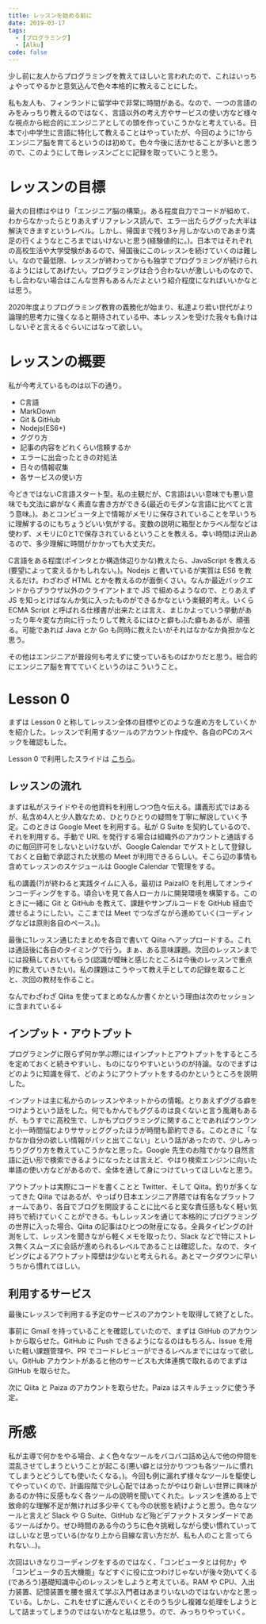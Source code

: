 ```yaml
---
title: レッスンを始める前に
date: 2019-03-17
tags:
  - [プログラミング]
  - [Alku]
code: false
---
```

少し前に友人からプログラミングを教えてほしいと言われたので、これはいっちょやってやるかと意気込んで色々本格的に教えることにした。

私も友人も、フィンランドに留学中で非常に時間がある。なので、一つの言語のみをみっちり教えるのではなく、言語以外の考え方やサービスの使い方など様々な視点から総合的にエンジニアとしての頭を作っていこうかなと考えている。日本で小中学生に言語に特化して教えることはやっていたが、今回のように1からエンジニア脳を育てるというのは初めて。色々今後に活かせることが多いと思うので、このようにして毎レッスンごとに記録を取っていこうと思う。

# レッスンの目標
最大の目標はやはり「エンジニア脳の構築」。ある程度自力でコードが組めて、わからなかったらとりあえずリファレンス読んで、エラー出たらググった大半は解決できますというレベル。しかし、帰国まで残り3ヶ月しかないのであまり満足の行くようなところまではいけないと思う(経験値的に。)。日本ではそれぞれの高校生活や大学受験があるので、帰国後にこのレッスンを続けていくのは難しい。なので最低限、レッスンが終わってからも独学でプログラミングが続けられるようにはしてあげたい。プログラミングは合う合わないが激しいものなので、もし合わない場合はこんな世界もあるんだよという紹介程度になればいいかなとは思う。

2020年度よりプログラミング教育の義務化が始まり、私達より若い世代がより論理的思考力に強くなると期待されている中、本レッスンを受けた我々も負けはしないぞと言えるぐらいにはなって欲しい。

# レッスンの概要
私が今考えているものは以下の通り。

- C言語
- MarkDown
- Git & GitHub
- Nodejs(ES6+)
- ググり方
- 記事の内容をどれくらい信頼するか
- エラーに出会ったときの対処法
- 日々の情報収集
- 各サービスの使い方

今どきではないC言語スタート型。私の主観だが、C言語はいい意味でも悪い意味でも文法に癖がなく素直な書き方ができる(最近のモダンな言語に比べてと言う意味。)。あとコンピュータ上で情報がメモリに保存されていることを早いうちに理解するのにもちょうどいい気がする。変数の説明に箱型とかラベル型などは使わず、メモリに0と1で保存されているということを教える。幸い時間は沢山あるので、多少理解に時間がかかっても大丈夫だ。

C言語をある程度(ポインタとか構造体辺りかな)教えたら、JavaScript を教える(要望によって変えるかもしれない。)。Nodejs と書いているが実質は ES6 を教えるだけ。わざわざ HTML とかを教えるのが面倒くさい。なんか最近バックエンドからブラウザ以外のクライアントまで JS で組めるようなので、とりあえず JS を知っとけばなんか気に入ったものができるかなという楽観的考え。いくら ECMA Script と呼ばれる仕様書が出来たとは言え、まじかよっていう挙動があったり年々変な方向に行ったりして教えるにはひと癖もふた癖もあるが、頑張る。可能であれば Java とか Go も同時に教えたいがそれはなかなか負担かなと思う。

その他はエンジニアが普段何も考えずに使っているものばかりだと思う。総合的にエンジニア脳を育てていくというのはこういうこと。

# Lesson 0
まずは Lesson 0 と称してレッスン全体の目標やどのような進め方をしていくかを紹介した。レッスンで利用するツールのアカウント作成や、各自のPCのスペックを確認もした。

Lesson 0 で利用したスライドは [こちら](https://speakerdeck.com/oldbigbuddha/lesson-0-retusunwoshi-meruqian-ni)。

## レッスンの流れ
まずは私がスライドやその他資料を利用しつつ色々伝える。講義形式ではあるが、私含め4人と少人数なため、ひとりひとりの疑問を丁寧に解説していく予定。このときは Google Meet を利用する。私が G Suite を契約しているので、それを利用する。手動で URL を発行する場合は組織外のアカウントと通話するのに毎回許可をしないといけないが、Google Calendar でゲストとして登録しておくと自動で承認された状態の Meet が利用できるらしい。そこら辺の事情も含めてレッスンのスケジュールは Google Calendar で管理をする。

私の講義(?)が終わると実践タイムに入る。最初は PaizaIO を利用してオンラインコーディングをする。頃合いを見て各人ローカルに開発環境を構築する。このときに一緒に Git と GitHub を教えて、課題やサンプルコードを GitHub 経由で渡せるようにしたい。ここまでは Meet でつなぎながら進めていく(コーディングなどは原則各自のペース。)。

最後に1レッスン通じたまとめを各自で書いて Qiita へアップロードする。これは通話後に各自のタイミングで行う。まぁ、ある意味課題。次回のレッスンまでには投稿しておいてもらう(認識が曖昧と感じたところは今後のレッスンで重点的に教えていきたい)。私の課題はこうやって教え手としての記録を取ることと、次回の教材を作ること。

なんでわざわざ Qiita を使ってまとめなんか書くかという理由は次のセッションに含まれている↓

## インプット・アウトプット
プログラミングに限らず何か学ぶ際にはインプットとアウトプットをするところを定めておくと続きやすいし、ものになりやすいというのが持論。なのでまずはどのように知識を得て、どのようにアウトプットをするのかというところを説明した。

インプットは主に私からのレッスンやネットからの情報。とりあえずググる癖をつけようという話をした。何でもかんでもググるのは良くないと言う風潮もあるが、もうすでに高校生で、しかもプログラミングに関することであればウンウンと小一時間悩むよりササッとググったほうが時間も節約できる。このときに「なかなか自分の欲しい情報がパッと出てこない」という話があったので、少しみっちりググり方を教えていこうかなと思った。Google 先生のお陰でかなり自然言語に近い形で検索できるようになったとは言えど、やはり検索エンジンに向いた単語の使い方などがあるので、全体を通して身につけていってほしいなと思う。

アウトプットは実際にコードを書くことと Twitter、そして Qiita。釣りが多くなってきた Qiita ではあるが、やっぱり日本エンジニア界隈では有名なプラットフォームであり、各自でブログを開設することに比べると変な責任感もなく軽い気持ちで続けていくことができる。もしレッスンを通じて本格的にプログラミングの世界に入った場合、Qiita の記事はひとつの財産になる。全員タイピングの計測をして、レッスンを聞きながら軽くメモを取ったり、Slack などで特にストレス無くスムーズに会話が進められるレベルであることは確認した。なので、タイピングによるアウトプット障壁は少ないと考えられる。あとマークダウンに早いうちから慣れてほしい。

## 利用するサービス
最後にレッスンで利用する予定のサービスのアカウントを取得して終了とした。

事前に Gmail を持っていることを確認していたので、まずは GitHub のアカウントから取らせた。GitHub に Push できるようになるのはもちろん、Issue を用いた軽い課題管理や、PR でコードレビューができるレベルまでにはなって欲しい。GitHub アカウントがあると他のサービスも大体連携で取れるのでまずは GitHub を取らせた。

次に Qiita と Paiza のアカウントを取らせた。Paiza はスキルチェックに使う予定。

# 所感
私が主導で何かをやる場合、よく色々なツールをバコバコ詰め込んで他の仲間を混乱させてしまうということが起こる(悪い癖とは分かりつつも各ツールに慣れてしまうとどうしても使いたくなる。)。今回も例に漏れず様々なツールを駆使してやっていくので、計画段階で少し心配ではあったがやはり新しい世界に興味があるのか特に反感もなく各ツールの説明を聞いてくれた。レッスンを進める上で致命的な理解不足が無ければ多少辛くても今の状態を続けようと思う。色々なツールと言えど Slack や G Suite、GitHub など殆どデファクトスタンダードであるツールばかり。ぜひ時間のある今のうちに色々挑戦しながら使い慣れていってほしいなと思っている(かなり上から目線な言い方だが、私も人のこと言ってられない…)。

次回はいきなりコーディングをするのではなく、「コンピュータとは何か」や「コンピュータの五大機能」などすぐに役に立つわけじゃないが後々効いてくる(であろう)基礎知識中心のレッスンをしようと考えている。RAM や CPU、入出力装置、記憶装置を腰を据えて学ぶ入門者はあまりいないのではないかなと思っている。しかし、これをせずに進んでいくとそのうち少し複雑な処理をしようとして詰まってしまうのではないかなと私は思う。ので、みっちりやっていく。